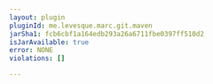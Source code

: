 ```yaml
---
layout: plugin
pluginId: me.levesque.marc.git.maven
jarSha1: fcb6cbf1a164edb293a26a6711fbe0397ff510d2
isJarAvailable: true
error: NONE
violations: []

---
```

